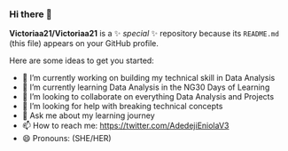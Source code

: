 ### Hi there 👋

**Victoriaa21/Victoriaa21** is a ✨ _special_ ✨ repository because its `README.md` (this file) appears on your GitHub profile.

Here are some ideas to get you started:

- 🔭 I’m currently working on building my technical skill in Data Analysis
- 🌱 I’m currently learning Data Analysis in the NG30 Days of Learning
- 👯 I’m looking to collaborate on everything Data Analysis and Projects
- 🤔 I’m looking for help with breaking technical concepts
- 💬 Ask me about my learning journey
- 📫 How to reach me: https://twitter.com/AdedejiEniolaV3
- 😄 Pronouns: (SHE/HER)

